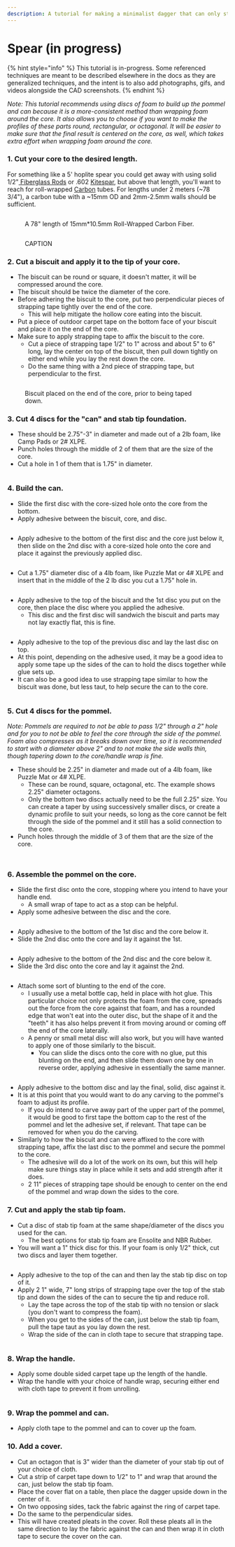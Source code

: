 ```yaml
---
description: A tutorial for making a minimalist dagger that can only stab.
---
```


# Spear (in progress)

{% hint style="info" %}
This tutorial is in-progress. Some referenced techniques are meant to be described elsewhere in the docs as they are generalized techniques, and the intent is to also add photographs, gifs, and videos alongside the CAD screenshots.
{% endhint %}

_Note: This tutorial recommends using discs of foam to build up the pommel and can because it is a more-consistent method than wrapping foam around the core. It also allows you to choose if you want to make the profiles of these parts round, rectangular, or octagonal. It will be easier to make sure that the final result is centered on the core, as well, which takes extra effort when wrapping foam around the core._

### 1. Cut your core to the desired length.

For something like a 5' hoplite spear you could get away with using solid 1/2"[ Fiberglass Rods](https://docs.foamdom.com/materials/cores#fiberglass-rods) or .602 [Kitespar](https://docs.foamdom.com/materials/cores#fiberglass-tubes), but above that length, you'll want to reach for roll-wrapped [Carbon](https://docs.foamdom.com/materials/cores#carbon) tubes. For lengths under 2 meters (\~78 3/4"), a carbon tube with a \~15mm OD and 2mm-2.5mm walls should be sufficient.

<figure><img src="../../.gitbook/assets/placeholder.svg" alt=""><figcaption><p>A 78" length of 15mm*10.5mm Roll-Wrapped Carbon Fiber.</p></figcaption></figure>

<figure><img src="../../.gitbook/assets/placeholder.svg" alt=""><figcaption><p>CAPTION</p></figcaption></figure>

### 2. Cut a biscuit and apply it to the tip of your core.

* The biscuit can be round or square, it doesn't matter, it will be compressed around the core.
* The biscuit should be twice the diameter of the core.
* Before adhering the biscuit to the core, put two perpendicular pieces of strapping tape tightly over the end of the core.
  * This will help mitigate the hollow core eating into the biscuit.
* Put a piece of outdoor carpet tape on the bottom face of your biscuit and place it on the end of the core.
* Make sure to apply strapping tape to affix the biscuit to the core.
  * Cut a piece of strapping tape 1/2" to 1" across and about 5" to 6" long, lay the center on top of the biscuit, then pull down tightly on either end while you lay the rest down the core.
  * Do the same thing with a 2nd piece of strapping tape, but perpendicular to the first.

<figure><img src="../../.gitbook/assets/image (24).png" alt=""><figcaption><p>Biscuit placed on the end of the core, prior to being taped down.</p></figcaption></figure>

### 3. Cut 4 discs for the "can" and stab tip foundation.

* These should be 2.75"-3" in diameter and made out of a 2lb foam, like Camp Pads or 2# XLPE.
* Punch holes through the middle of 2 of them that are the size of the core.
* Cut a hole in 1 of them that is 1.75" in diameter.

<figure><img src="../../.gitbook/assets/image (19).png" alt=""><figcaption></figcaption></figure>

### 4. Build the can.

* Slide the first disc with the core-sized hole onto the core from the bottom.
* Apply adhesive between the biscuit, core, and disc.

<figure><img src="../../.gitbook/assets/image (22).png" alt=""><figcaption></figcaption></figure>

* Apply adhesive to the bottom of the first disc and the core just below it, then slide on the 2nd disc with a core-sized hole onto the core and place it against the previously applied disc.

<figure><img src="../../.gitbook/assets/image (23).png" alt=""><figcaption></figcaption></figure>

* Cut a 1.75" diameter disc of a 4lb foam, like Puzzle Mat or 4# XLPE and insert that in the middle of the 2 lb disc you cut a 1.75" hole in.

<figure><img src="../../.gitbook/assets/image (1) (1).png" alt=""><figcaption></figcaption></figure>

* Apply adhesive to the top of the biscuit and the 1st disc you put on the core, then place the disc where you applied the adhesive.
  * This disc and the first disc will sandwich the biscuit and parts may not lay exactly flat, this is fine.

<figure><img src="../../.gitbook/assets/image (1) (1) (1).png" alt=""><figcaption></figcaption></figure>

* Apply adhesive to the top of the previous disc and lay the last disc on top.
* At this point, depending on the adhesive used, it may be a good idea to apply some tape up the sides of the can to hold the discs together while glue sets up.
* It can also be a good idea to use strapping tape similar to how the biscuit was done, but less taut, to help secure the can to the core.

<figure><img src="../../.gitbook/assets/image (2).png" alt=""><figcaption></figcaption></figure>

### 5. Cut 4 discs for the pommel.

_Note: Pommels are required to not be able to pass 1/2" through a 2" hole and for you to not be able to feel the core through the side of the pommel. Foam also compresses as it breaks down over time, so it is recommended to start with a diameter above 2" and to not make the side walls thin, though tapering down to the core/handle wrap is fine._

* These should be 2.25" in diameter and made out of a 4lb foam, like Puzzle Mat or 4# XLPE.
  * These can be round, square, octagonal, etc. The example shows 2.25" diameter octagons.
  * Only the bottom two discs actually need to be the full 2.25" size. You can create a taper by using successively smaller discs, or create a dynamic profile to suit your needs, so long as the core cannot be felt through the side of the pommel and it still has a solid connection to the core.
* Punch holes through the middle of 3 of them that are the size of the core.

<figure><img src="../../.gitbook/assets/image (3).png" alt=""><figcaption></figcaption></figure>

<figure><img src="../../.gitbook/assets/image (5).png" alt=""><figcaption></figcaption></figure>

### 6. Assemble the pommel on the core.

* Slide the first disc onto the core, stopping where you intend to have your handle end.
  * A small wrap of tape to act as a stop can be helpful.
* Apply some adhesive between the disc and the core.

<figure><img src="../../.gitbook/assets/image (6).png" alt=""><figcaption></figcaption></figure>

* Apply adhesive to the bottom of the 1st disc and the core below it.
* Slide the 2nd disc onto the core and lay it against the 1st.

<figure><img src="../../.gitbook/assets/image (7).png" alt=""><figcaption></figcaption></figure>

* Apply adhesive to the bottom of the 2nd disc and the core below it.
* Slide the 3rd disc onto the core and lay it against the 2nd.

<figure><img src="../../.gitbook/assets/image (8).png" alt=""><figcaption></figcaption></figure>

* Attach some sort of blunting to the end of the core.
  * I usually use a metal bottle cap, held in place with hot glue. This particular choice not only protects the foam from the core, spreads out the force from the core against that foam, and has a rounded edge that won't eat into the outer disc, but the shape of it and the "teeth" it has also helps prevent it from moving around or coming off the end of the core laterally.
  * A penny or small metal disc will also work, but you will have wanted to apply one of those similarly to the biscuit.
    * You can slide the discs onto the core with no glue, put this blunting on the end, and then slide them down one by one in reverse order, applying adhesive in essentially the same manner.

<figure><img src="../../.gitbook/assets/image (10).png" alt=""><figcaption></figcaption></figure>

* Apply adhesive to the bottom disc and lay the final, solid, disc against it.
* It is at this point that you would want to do any carving to the pommel's foam to adjust its profile.
  * If you do intend to carve away part of the upper part of the pommel, it would be good to first tape the bottom cap to the rest of the pommel and let the adhesive set, if relevant. That tape can be removed for when you do the carving.
* Similarly to how the biscuit and can were affixed to the core with strapping tape, affix the last disc to the pommel and secure the pommel to the core.
  * The adhesive will do a lot of the work on its own, but this will help make sure things stay in place while it sets and add strength after it does.
  * 2 11" pieces of strapping tape should be enough to center on the end of the pommel and wrap down the sides to the core.

### 7. Cut and apply the stab tip foam.

* Cut a disc of stab tip foam at the same shape/diameter of the discs you used for the can.
  * The best options for stab tip foam are Ensolite and NBR Rubber.
* You will want a 1" thick disc for this. If your foam is only 1/2" thick, cut two discs and layer them together.

<figure><img src="../../.gitbook/assets/image (14).png" alt=""><figcaption></figcaption></figure>

* Apply adhesive to the top of the can and then lay the stab tip disc on top of it.
* Apply 2 1" wide, 7" long strips of strapping tape over the top of the stab tip and down the sides of the can to secure the tip and reduce roll.
  * Lay the tape across the top of the stab tip with no tension or slack (you don't want to compress the foam).
  * When you get to the sides of the can, just below the stab tip foam, pull the tape taut as you lay down the rest.
  * Wrap the side of the can in cloth tape to secure that strapping tape.

<figure><img src="../../.gitbook/assets/image (15).png" alt=""><figcaption></figcaption></figure>

### 8. Wrap the handle.

* Apply some double sided carpet tape up the length of the handle.
* Wrap the handle with your choice of handle wrap, securing either end with cloth tape to prevent it from unrolling.

<figure><img src="../../.gitbook/assets/image (16).png" alt=""><figcaption></figcaption></figure>

### 9. Wrap the pommel and can.

* Apply cloth tape to the pommel and can to cover up the foam.

### 10. Add a cover.

* Cut an octagon that is 3" wider than the diameter of your stab tip out of your choice of cloth.
* Cut a strip of carpet tape down to 1/2" to 1" and wrap that around the can, just below the stab tip foam.
* Place the cover flat on a table, then place the dagger upside down in the center of it.
* On two opposing sides, tack the fabric against the ring of carpet tape.
* Do the same to the perpendicular sides.
* This will have created pleats in the cover. Roll these pleats all in the same direction to lay the fabric against the can and then wrap it in cloth tape to secure the cover on the can.

<figure><img src="../../.gitbook/assets/image (17).png" alt=""><figcaption></figcaption></figure>
